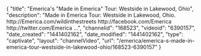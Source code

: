 {
    "title": "Emerica's \"Made in Emerica\" Tour: Westside in Lakewood, Ohio",
    "description": "Made in Emerica Tour: Westside in Lakewood, Ohio. http:\/\/Emerica.com\/wildinthestreets http:\/\/facebook.com\/Emerica http:\/\/twitter.com\/Emerica ...",
    "channelid": "168523",
    "videoid": "6390157",
    "date_created": "1441402162",
    "date_modified": "1441402162",
    "type": "captivate",
    "layout": "channelVideo",
    "url": "\/emerica\/emerica-s-made-in-emerica-tour-westside-in-lakewood-ohio\/168523-6390157"
}